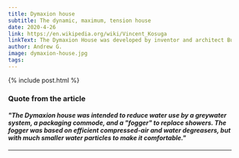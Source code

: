 ```yaml
---
title: Dymaxion house
subtitle: The dynamic, maximum, tension house
date: 2020-4-26
link: https://en.wikipedia.org/wiki/Vincent_Kosuga
linkText: The Dymaxion House was developed by inventor and architect Buckminster Fuller to address several perceived shortcomings with existing homebuilding techniques. Fuller designed several versions of the house at different times — all of them factory manufactured kits, assembled on site, intended to be suitable for any site or environment and to use resources efficiently.
author: Andrew G.
image: dymaxion-house.jpg
tags:
---
```


{% include post.html %}

### Quote from the article

#### _"The Dymaxion house was intended to reduce water use by a greywater system, a packaging commode, and a "fogger" to replace showers. The fogger was based on efficient compressed-air and water degreasers, but with much smaller water particles to make it comfortable."_

---
